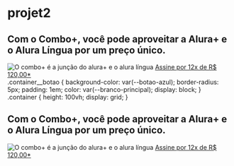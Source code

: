 # projet2   
<section class="container principal">
        <h1>Com o Combo+, você pode aproveitar a Alura+ e o Alura Língua por um preço único.</h1>
        <img src="img/Combo.png" alt="O combo+ é a junção do alura+ e o alura língua">
        <a href="www.alura.com.br" class="container__botao">Assine por 12x de R$ 120,00*</a>
</section>
.container__botao {
    background-color: var(--botao-azul);
    border-radius: 5px;
    padding: 1em;
    color: var(--branco-principal);
    display: block;
}
.container {
    height: 100vh;
    display: grid;
}
<section class="container principal">
        <div>
            <h1>Com o Combo+, você pode aproveitar a Alura+ e o Alura Língua por um preço único.</h1>
            <img src="img/Combo.png" alt="O combo+ é a junção do alura+ e o alura língua">
            <a href="www.alura.com.br" class="container__botao">Assine por 12x de R$ 120,00*</a>
        </div>
 </section>
